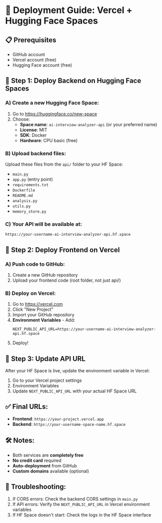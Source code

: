 # 🚀 Deployment Guide: Vercel + Hugging Face Spaces

## 📋 Prerequisites
- GitHub account
- Vercel account (free)
- Hugging Face account (free)

## 🔧 Step 1: Deploy Backend on Hugging Face Spaces

### A) Create a new Hugging Face Space:
1. Go to https://huggingface.co/new-space
2. Choose:
   - **Space name**: `ai-interview-analyzer-api` (or your preferred name)
   - **License**: MIT
   - **SDK**: Docker
   - **Hardware**: CPU basic (free)

### B) Upload backend files:
Upload these files from the `api/` folder to your HF Space:
- `main.py`
- `app.py` (entry point)
- `requirements.txt`
- `Dockerfile`
- `README.md`
- `analysis.py`
- `utils.py`
- `memory_store.py`

### C) Your API will be available at:
`https://your-username-ai-interview-analyzer-api.hf.space`

## 🎯 Step 2: Deploy Frontend on Vercel

### A) Push code to GitHub:
1. Create a new GitHub repository
2. Upload your frontend code (root folder, not just api/)

### B) Deploy on Vercel:
1. Go to https://vercel.com
2. Click "New Project"
3. Import your GitHub repository
4. **Environment Variables** - Add:
   ```
   NEXT_PUBLIC_API_URL=https://your-username-ai-interview-analyzer-api.hf.space
   ```
5. Deploy!

## 🔄 Step 3: Update API URL

After your HF Space is live, update the environment variable in Vercel:
1. Go to your Vercel project settings
2. Environment Variables
3. Update `NEXT_PUBLIC_API_URL` with your actual HF Space URL

## ✅ Final URLs:
- **Frontend**: `https://your-project.vercel.app`
- **Backend**: `https://your-username-space-name.hf.space`

## 🛠️ Notes:
- Both services are **completely free**
- **No credit card** required
- **Auto-deployment** from GitHub
- **Custom domains** available (optional)

## 📝 Troubleshooting:
1. If CORS errors: Check the backend CORS settings in `main.py`
2. If API errors: Verify the `NEXT_PUBLIC_API_URL` in Vercel environment variables
3. If HF Space doesn't start: Check the logs in the HF Space interface
